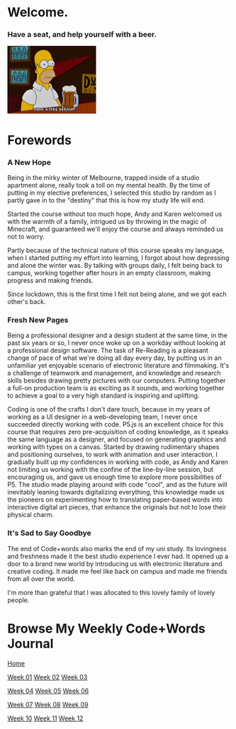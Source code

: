 # Welcome.

### Have a seat, and help yourself with a beer.

![200w_d](https://github.com/YutangMoo/MakeCode/blob/master/Images/200w_d.gif?raw=true)



# Forewords

### **A New Hope**

Being in the mirky winter of Melbourne, trapped inside of a studio apartment alone, really took a toll on my mental health. By the time of putting in my elective preferences, I selected this studio by random as I partly gave in to the "destiny" that this is how my study life will end.

Started the course without too much hope, Andy and Karen welcomed us with the warmth of a family, intrigued us by throwing in the magic of Minecraft, and guaranteed we'll enjoy the course and always reminded us not to worry.

Partly because of the technical nature of this course speaks my language, when I started putting my effort into learning, I forgot about how depressing and alone the winter was. By talking with groups daily, I felt being back to campus, working together after hours in an empty classroom, making progress and making friends. 

Since lockdown, this is the first time I felt not being alone, and we got each other's back. 



### **Fresh New Pages**

Being a professional designer and a design student at the same time, in the past six years or so, I never once woke up on a workday without looking at a professional design software. The task of Re-Reading is a pleasant change of pace of what we're doing all day every day, by putting us in an unfamiliar yet enjoyable scenario of electronic literature and filmmaking. It's a challenge of teamwork and management, and knowledge and research skills besides drawing pretty pictures with our computers. Putting together a full-on production team is as exciting as it sounds, and working together to achieve a goal to a very high standard is inspiring and uplifting.

Coding is one of the crafts I don't dare touch, because in my years of working as a UI designer in a web-developing team, I never once succeeded directly working with code. P5.js is an excellent choice for this course that requires zero pre-acquisition of coding knowledge, as it speaks the same language as a designer, and focused on generating graphics and working with types on a canvas. Started by drawing rudimentary shapes and positioning ourselves, to work with animation and user interaction, I gradually built up my confidences in working with code, as Andy and Karen not limiting us working with the confine of the line-by-line session, but encouraging us, and gave us enough time to explore more possibilities of P5. The studio made playing around with code "cool", and as the future will inevitably leaning towards digitalizing everything, this knowledge made us the pioneers on experimenting how to translating paper-based words into interactive digital art pieces, that enhance the originals but not to lose their physical charm.



### **It's Sad to Say Goodbye**

The end of Code+words also marks the end of my uni study. Its lovingness and freshness made it the best studio experience I ever had. It opened up a door to a brand new world by introducing us with electronic literature and creative coding. It made me feel like back on campus and made me friends from all over the world. 

I'm more than grateful that I was allocated to this lovely family of lovely people.



# Browse My Weekly Code+Words Journal

[Home](https://yutangmoo.github.io/MakeCode/)

[Week 01](https://yutangmoo.github.io/MakeCode/Week_01/)		[Week 02](https://yutangmoo.github.io/MakeCode/Week_02/)		[Week 03](https://yutangmoo.github.io/MakeCode/Week_03/)

[Week 04](https://yutangmoo.github.io/MakeCode/Week_04/)		[Week 05](https://yutangmoo.github.io/MakeCode/Week_05/)		[Week 06](https://yutangmoo.github.io/MakeCode/Week_06/)

[Week 07](https://yutangmoo.github.io/MakeCode/Week_07/)		[Week 08](https://yutangmoo.github.io/MakeCode/Week_08/)		[Week 09](https://yutangmoo.github.io/MakeCode/Week_09/)

[Week 10](https://yutangmoo.github.io/MakeCode/Week_10/)		[Week 11](https://yutangmoo.github.io/MakeCode/Week_11/)		[Week 12](https://yutangmoo.github.io/MakeCode/Week_12/)